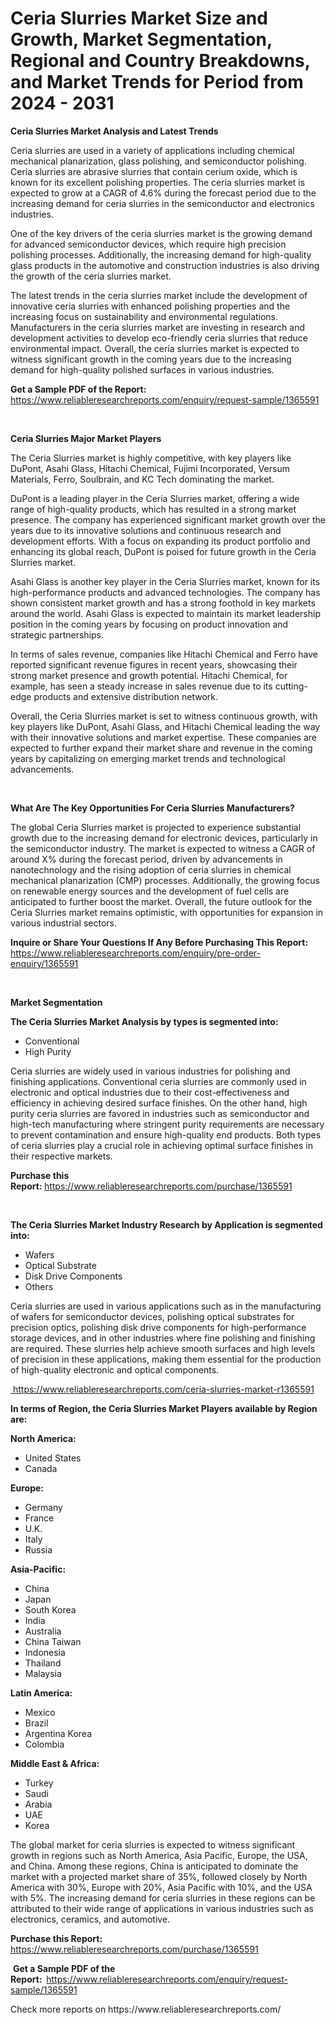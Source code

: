 <p><h1>Ceria Slurries Market Size and Growth, Market Segmentation, Regional and Country Breakdowns, and Market Trends for Period from 2024 -  2031</h1></p><p><strong>Ceria Slurries Market Analysis and Latest Trends</strong></p>
<p><p>Ceria slurries are used in a variety of applications including chemical mechanical planarization, glass polishing, and semiconductor polishing. Ceria slurries are abrasive slurries that contain cerium oxide, which is known for its excellent polishing properties. The ceria slurries market is expected to grow at a CAGR of 4.6% during the forecast period due to the increasing demand for ceria slurries in the semiconductor and electronics industries. </p><p>One of the key drivers of the ceria slurries market is the growing demand for advanced semiconductor devices, which require high precision polishing processes. Additionally, the increasing demand for high-quality glass products in the automotive and construction industries is also driving the growth of the ceria slurries market. </p><p>The latest trends in the ceria slurries market include the development of innovative ceria slurries with enhanced polishing properties and the increasing focus on sustainability and environmental regulations. Manufacturers in the ceria slurries market are investing in research and development activities to develop eco-friendly ceria slurries that reduce environmental impact. Overall, the ceria slurries market is expected to witness significant growth in the coming years due to the increasing demand for high-quality polished surfaces in various industries.</p></p>
<p><strong>Get a Sample PDF of the Report:&nbsp;</strong> <a href="https://www.reliableresearchreports.com/enquiry/request-sample/1365591">https://www.reliableresearchreports.com/enquiry/request-sample/1365591</a></p>
<p>&nbsp;</p>
<p><strong>Ceria Slurries Major Market Players</strong></p>
<p><p>The Ceria Slurries market is highly competitive, with key players like DuPont, Asahi Glass, Hitachi Chemical, Fujimi Incorporated, Versum Materials, Ferro, Soulbrain, and KC Tech dominating the market. </p><p>DuPont is a leading player in the Ceria Slurries market, offering a wide range of high-quality products, which has resulted in a strong market presence. The company has experienced significant market growth over the years due to its innovative solutions and continuous research and development efforts. With a focus on expanding its product portfolio and enhancing its global reach, DuPont is poised for future growth in the Ceria Slurries market.</p><p>Asahi Glass is another key player in the Ceria Slurries market, known for its high-performance products and advanced technologies. The company has shown consistent market growth and has a strong foothold in key markets around the world. Asahi Glass is expected to maintain its market leadership position in the coming years by focusing on product innovation and strategic partnerships.</p><p>In terms of sales revenue, companies like Hitachi Chemical and Ferro have reported significant revenue figures in recent years, showcasing their strong market presence and growth potential. Hitachi Chemical, for example, has seen a steady increase in sales revenue due to its cutting-edge products and extensive distribution network.</p><p>Overall, the Ceria Slurries market is set to witness continuous growth, with key players like DuPont, Asahi Glass, and Hitachi Chemical leading the way with their innovative solutions and market expertise. These companies are expected to further expand their market share and revenue in the coming years by capitalizing on emerging market trends and technological advancements.</p></p>
<p>&nbsp;</p>
<p><strong>What Are The Key Opportunities For Ceria Slurries Manufacturers?</strong></p>
<p><p>The global Ceria Slurries market is projected to experience substantial growth due to the increasing demand for electronic devices, particularly in the semiconductor industry. The market is expected to witness a CAGR of around X% during the forecast period, driven by advancements in nanotechnology and the rising adoption of ceria slurries in chemical mechanical planarization (CMP) processes. Additionally, the growing focus on renewable energy sources and the development of fuel cells are anticipated to further boost the market. Overall, the future outlook for the Ceria Slurries market remains optimistic, with opportunities for expansion in various industrial sectors.</p></p>
<p><strong>Inquire or Share Your Questions If Any Before Purchasing This Report:</strong> <a href="https://www.reliableresearchreports.com/enquiry/pre-order-enquiry/1365591">https://www.reliableresearchreports.com/enquiry/pre-order-enquiry/1365591</a></p>
<p>&nbsp;</p>
<p><strong>Market Segmentation</strong></p>
<p><strong>The Ceria Slurries Market Analysis by types is segmented into:</strong></p>
<p><ul><li>Conventional</li><li>High Purity</li></ul></p>
<p><p>Ceria slurries are widely used in various industries for polishing and finishing applications. Conventional ceria slurries are commonly used in electronic and optical industries due to their cost-effectiveness and efficiency in achieving desired surface finishes. On the other hand, high purity ceria slurries are favored in industries such as semiconductor and high-tech manufacturing where stringent purity requirements are necessary to prevent contamination and ensure high-quality end products. Both types of ceria slurries play a crucial role in achieving optimal surface finishes in their respective markets.</p></p>
<p><strong>Purchase this Report:&nbsp;</strong><a href="https://www.reliableresearchreports.com/purchase/1365591">https://www.reliableresearchreports.com/purchase/1365591</a></p>
<p>&nbsp;</p>
<p><strong>The Ceria Slurries Market Industry Research by Application is segmented into:</strong></p>
<p><ul><li>Wafers</li><li>Optical Substrate</li><li>Disk Drive Components</li><li>Others</li></ul></p>
<p><p>Ceria slurries are used in various applications such as in the manufacturing of wafers for semiconductor devices, polishing optical substrates for precision optics, polishing disk drive components for high-performance storage devices, and in other industries where fine polishing and finishing are required. These slurries help achieve smooth surfaces and high levels of precision in these applications, making them essential for the production of high-quality electronic and optical components.</p></p>
<p><a href="https://www.reliableresearchreports.com/ceria-slurries-market-r1365591">&nbsp;https://www.reliableresearchreports.com/ceria-slurries-market-r1365591</a></p>
<p><strong>In terms of Region, the Ceria Slurries Market Players available by Region are:</strong></p>
<p>
    <p> <strong> North America: </strong>
        <ul>
            <li>United States</li>
            <li>Canada</li>
        </ul>
        </p> 
    <p> <strong> Europe: </strong>
        <ul>
            <li>Germany</li>
            <li>France</li>
            <li>U.K.</li>
            <li>Italy</li>
            <li>Russia</li>
        </ul>
        </p> 
    <p> <strong> Asia-Pacific: </strong>
        <ul>
            <li>China</li>
            <li>Japan</li>
            <li>South Korea</li>
            <li>India</li>
            <li>Australia</li>
            <li>China Taiwan</li>
            <li>Indonesia</li>
            <li>Thailand</li>
            <li>Malaysia</li>
        </ul>
        </p> 
    <p> <strong> Latin America: </strong>
        <ul>
            <li>Mexico</li>
            <li>Brazil</li>
            <li>Argentina Korea</li>
            <li>Colombia</li>
        </ul>
        </p> 
    <p> <strong> Middle East & Africa: </strong>
        <ul>
            <li>Turkey</li>
            <li>Saudi</li>
            <li>Arabia</li>
            <li>UAE</li>
            <li>Korea</li>
        </ul>
    </p>
    </p>
<p><p>The global market for ceria slurries is expected to witness significant growth in regions such as North America, Asia Pacific, Europe, the USA, and China. Among these regions, China is anticipated to dominate the market with a projected market share of 35%, followed closely by North America with 30%, Europe with 20%, Asia Pacific with 10%, and the USA with 5%. The increasing demand for ceria slurries in these regions can be attributed to their wide range of applications in various industries such as electronics, ceramics, and automotive.</p></p>
<p><strong>Purchase this Report: </strong><a href="https://www.reliableresearchreports.com/purchase/1365591">https://www.reliableresearchreports.com/purchase/1365591</a></p>
<p>&nbsp;<strong>Get a Sample PDF of the Report:&nbsp;&nbsp;</strong><a href="https://www.reliableresearchreports.com/enquiry/request-sample/1365591">https://www.reliableresearchreports.com/enquiry/request-sample/1365591</a></p>
<p><strong></strong></p>
<p>Check more reports on https://www.reliableresearchreports.com/</p>